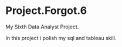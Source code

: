 # Project.Forgot.6
My Sixth Data Analyst Project.

In this project i polish my sql and tableau skill. 
